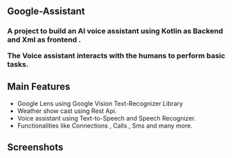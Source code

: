 ## Google-Assistant
<h3>
A project to build an AI voice assistant using Kotlin as Backend and Xml as frontend .

The Voice assistant interacts with the humans to perform basic tasks.
</h3>

<h2> Main Features</h2>

* Google Lens using Google Vision Text-Recognizer Library
* Weather show cast using Rest Api.
* Voice assistant using Text-to-Speech and Speech Recognizer.
* Functionalities like Connections , Calls , Sms  and many more.

 ## Screenshots

